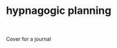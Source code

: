 <div><h1>hypnagogic planning </h1></div>
<div><br></div>
<div><br></div>
<div>Cover for a journal</div>

